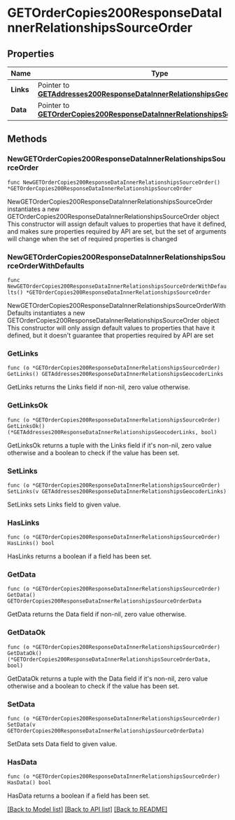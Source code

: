 # GETOrderCopies200ResponseDataInnerRelationshipsSourceOrder

## Properties

Name | Type | Description | Notes
------------ | ------------- | ------------- | -------------
**Links** | Pointer to [**GETAddresses200ResponseDataInnerRelationshipsGeocoderLinks**](GETAddresses200ResponseDataInnerRelationshipsGeocoderLinks.md) |  | [optional] 
**Data** | Pointer to [**GETOrderCopies200ResponseDataInnerRelationshipsSourceOrderData**](GETOrderCopies200ResponseDataInnerRelationshipsSourceOrderData.md) |  | [optional] 

## Methods

### NewGETOrderCopies200ResponseDataInnerRelationshipsSourceOrder

`func NewGETOrderCopies200ResponseDataInnerRelationshipsSourceOrder() *GETOrderCopies200ResponseDataInnerRelationshipsSourceOrder`

NewGETOrderCopies200ResponseDataInnerRelationshipsSourceOrder instantiates a new GETOrderCopies200ResponseDataInnerRelationshipsSourceOrder object
This constructor will assign default values to properties that have it defined,
and makes sure properties required by API are set, but the set of arguments
will change when the set of required properties is changed

### NewGETOrderCopies200ResponseDataInnerRelationshipsSourceOrderWithDefaults

`func NewGETOrderCopies200ResponseDataInnerRelationshipsSourceOrderWithDefaults() *GETOrderCopies200ResponseDataInnerRelationshipsSourceOrder`

NewGETOrderCopies200ResponseDataInnerRelationshipsSourceOrderWithDefaults instantiates a new GETOrderCopies200ResponseDataInnerRelationshipsSourceOrder object
This constructor will only assign default values to properties that have it defined,
but it doesn't guarantee that properties required by API are set

### GetLinks

`func (o *GETOrderCopies200ResponseDataInnerRelationshipsSourceOrder) GetLinks() GETAddresses200ResponseDataInnerRelationshipsGeocoderLinks`

GetLinks returns the Links field if non-nil, zero value otherwise.

### GetLinksOk

`func (o *GETOrderCopies200ResponseDataInnerRelationshipsSourceOrder) GetLinksOk() (*GETAddresses200ResponseDataInnerRelationshipsGeocoderLinks, bool)`

GetLinksOk returns a tuple with the Links field if it's non-nil, zero value otherwise
and a boolean to check if the value has been set.

### SetLinks

`func (o *GETOrderCopies200ResponseDataInnerRelationshipsSourceOrder) SetLinks(v GETAddresses200ResponseDataInnerRelationshipsGeocoderLinks)`

SetLinks sets Links field to given value.

### HasLinks

`func (o *GETOrderCopies200ResponseDataInnerRelationshipsSourceOrder) HasLinks() bool`

HasLinks returns a boolean if a field has been set.

### GetData

`func (o *GETOrderCopies200ResponseDataInnerRelationshipsSourceOrder) GetData() GETOrderCopies200ResponseDataInnerRelationshipsSourceOrderData`

GetData returns the Data field if non-nil, zero value otherwise.

### GetDataOk

`func (o *GETOrderCopies200ResponseDataInnerRelationshipsSourceOrder) GetDataOk() (*GETOrderCopies200ResponseDataInnerRelationshipsSourceOrderData, bool)`

GetDataOk returns a tuple with the Data field if it's non-nil, zero value otherwise
and a boolean to check if the value has been set.

### SetData

`func (o *GETOrderCopies200ResponseDataInnerRelationshipsSourceOrder) SetData(v GETOrderCopies200ResponseDataInnerRelationshipsSourceOrderData)`

SetData sets Data field to given value.

### HasData

`func (o *GETOrderCopies200ResponseDataInnerRelationshipsSourceOrder) HasData() bool`

HasData returns a boolean if a field has been set.


[[Back to Model list]](../README.md#documentation-for-models) [[Back to API list]](../README.md#documentation-for-api-endpoints) [[Back to README]](../README.md)


